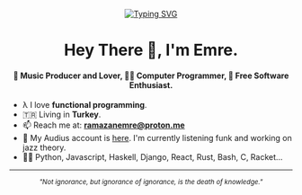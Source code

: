 <div align="center">

[![Typing SVG](https://readme-typing-svg.herokuapp.com?font=Source+Code+Pro&color=%23FF4500&size=27&center=true&vCenter=true&height=100&lines=Free+Software;GNU%2FLinux;Unreol+Freedom)](https://git.io/typing-svg)
  
</div>

<h1 align="center">Hey There 👋, I'm Emre.</h1>
<h4 align="center">🎹 Music Producer and Lover, 👨‍💻 Computer Programmer, 🐧 Free Software Enthusiast.</h3>

- λ I love **functional programming**.
- 🇹🇷 Living in **Turkey**.
- 📫 Reach me at: **ramazanemre@proton.me**
- 🎹 My Audius account is [here](https://audius.co/emreasaurus). I'm currently listening funk and working on jazz theory.
- 👨‍💻 Python, Javascript, Haskell, Django, React, Rust, Bash, C, Racket...

---

<div align="center">
  <small><i>"Not ignorance, but ignorance of ignorance, is the death of knowledge."</i></small>
</div>
